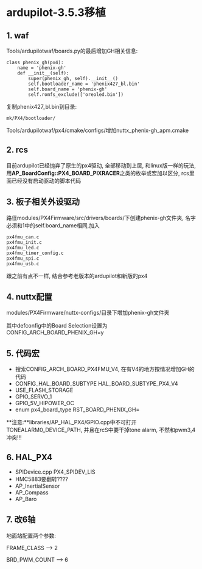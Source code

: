 # ardupilot-3.5.3移植

## 1. waf

Tools/ardupilotwaf/boards.py的最后增加GH相关信息:

```
class phenix_gh(px4):
    name = 'phenix-gh'
    def __init__(self):
        super(phenix_gh, self).__init__()
        self.bootloader_name = 'phenix427_bl.bin'
        self.board_name = 'phenix-gh'
        self.romfs_exclude(['oreoled.bin'])
```

复制phenix427_bl.bin到目录:

```
mk/PX4/bootloader/
```

Tools/ardupilotwaf/px4/cmake/configs/增加nuttx_phenix-gh_apm.cmake

## 2. rcs

目前ardupilot已经抛弃了原生的px4驱动, 全部移动到上层, 和linux版一样的玩法, 用**AP_BoardConfig::PX4_BOARD_PIXRACER**之类的枚举或宏加以区分, rcs里面已经没有启动驱动的脚本代码

## 3. 板子相关外设驱动

路径modules/PX4Firmware/src/drivers/boards/下创建phenix-gh文件夹, 名字必须和1中的self.board_name相同,加入

    px4fmu_can.c
    px4fmu_init.c
    px4fmu_led.c
    px4fmu_timer_config.c
    px4fmu_spi.c
    px4fmu_usb.c
跟之前有点不一样, 结合参考老版本的ardupilot和新版的px4

## 4. nuttx配置

modules/PX4Firmware/nuttx-configs/目录下增加phenix-gh文件夹

其中defconfig中的Board Selection设置为CONFIG_ARCH_BOARD_PHENIX_GH=y

## 5. 代码宏

- 搜索CONFIG_ARCH_BOARD_PX4FMU_V4, 在有V4的地方按情况增加GH的代码
- CONFIG_HAL_BOARD_SUBTYPE HAL_BOARD_SUBTYPE_PX4_V4
- USE_FLASH_STORAGE
- GPIO_SERVO_1 
- GPIO_5V_HIPOWER_OC
- enum px4_board_type RST_BOARD_PHENIX_GH=

**注意:**libraries/AP_HAL_PX4/GPIO.cpp中不可打开TONEALARM0_DEVICE_PATH, 并且在rcS中要干掉tone alarm, 不然和pwm3,4冲突!!!

## 6. HAL_PX4

- SPIDevice.cpp  PX4_SPIDEV_LIS
- HMC5883要翻转????
- AP_InertialSensor
- AP_Compass
- AP_Baro


## 7. 改6轴

地面站配置两个参数:

FRAME_CLASS --> 2

BRD_PWM_COUNT --> 6


